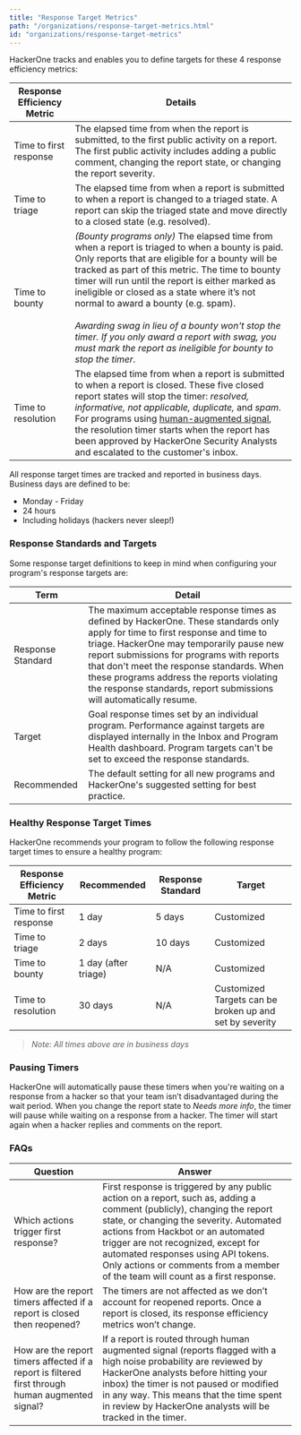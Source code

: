 ```yaml
---
title: "Response Target Metrics"
path: "/organizations/response-target-metrics.html"
id: "organizations/response-target-metrics"
---
```


HackerOne tracks and enables you to define targets for these 4 response efficiency metrics:

Response Efficiency Metric | Details
---- | -------
Time to first response | The elapsed time from when the report is submitted, to the first public activity on a report. The first public activity includes adding a public comment, changing the report state, or changing the report severity.
Time to triage | The elapsed time from when a report is submitted to when a report is changed to a triaged state. A report can skip the triaged state and move directly to a closed state (e.g. resolved).
Time to bounty | *(Bounty programs only)* The elapsed time from when a report is triaged to when a bounty is paid. Only reports that are eligible for a bounty will be tracked as part of this metric. The time to bounty timer will run until the report is either marked as ineligible or closed as a state where it’s not normal to award a bounty (e.g. spam).<br><br><i>Awarding swag in lieu of a bounty won't stop the timer. If you only award a report with swag, you must mark the report as ineligible for bounty to stop the timer</i>.
Time to resolution | The elapsed time from when a report is submitted to when a report is closed. These five closed report states will stop the timer: <i>resolved, informative, not applicable, duplicate,</i> and <i>spam</i>. For programs using [human-augmented signal](human-augmented-signal.html), the resolution timer starts when the report has been approved by HackerOne Security Analysts and escalated to the customer's inbox.  

All response target times are tracked and reported in business days. Business days are defined to be:
* Monday - Friday
* 24 hours
* Including holidays (hackers never sleep!)

### Response Standards and Targets

Some response target definitions to keep in mind when configuring your program's response targets are:

Term | Detail
----- | ------
Response Standard | The maximum acceptable response times as defined by HackerOne. These standards only apply for time to first response and time to triage. HackerOne may temporarily pause new report submissions for programs with reports that don't meet the response standards. When these programs address the reports violating the response standards, report submissions will automatically resume.  
Target | Goal response times set by an individual program. Performance against targets are displayed internally in the Inbox and Program Health dashboard. Program targets can't be set to exceed the response standards.
Recommended | The default setting for all new programs and HackerOne's suggested setting for best practice.

### Healthy Response Target Times
HackerOne recommends your program to follow the following response target times to ensure a healthy program:

Response Efficiency Metric | Recommended | Response Standard | Target
-------- | ----------- | ----------------- | -------
Time to first response | 1 day | 5 days | Customized
Time to triage | 2 days | 10 days | Customized
Time to bounty | 1 day (after triage) | N/A | Customized
Time to resolution | 30 days | N/A | Customized <br>Targets can be broken up and set by severity</br>

><i>Note: All times above are in business days</i>

### Pausing Timers
HackerOne will automatically pause these timers when you're waiting on a response from a hacker so that your team isn’t disadvantaged during the wait period. When you change the report state to *Needs more info*, the timer will pause while waiting on a response from a hacker. The timer will start again when a hacker replies and comments on the report.

### FAQs

Question | Answer
-------- | --------
Which actions trigger first response? | First response is triggered by any public action on a report, such as, adding a comment (publicly), changing the report state, or changing the severity. Automated actions from Hackbot or an automated trigger are not recognized, except for automated responses using API tokens. Only actions or comments from a member of the team will count as a first response.
How are the report timers affected if a report is closed then reopened? | The timers are not affected as we don’t account for reopened reports. Once a report is closed, its response efficiency metrics won’t  change.
How are the report timers affected if a report is filtered first through human augmented signal? | If a report is routed through human augmented signal (reports flagged with a high noise probability are reviewed by HackerOne analysts before hitting your inbox) the timer is not paused or modified in any way. This means that the time spent in review by HackerOne analysts will be tracked in the timer.
